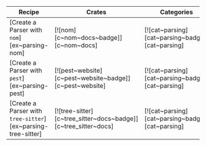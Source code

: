 | Recipe | Crates | Categories |
|--------|--------|------------|
| [Create a Parser with `nom`][ex~parsing-nom] | [![nom][c~nom~docs~badge]][c~nom~docs] | [![cat~parsing][cat~parsing~badge]][cat~parsing] |
| [Create a Parser with `pest`][ex~parsing-pest] | [![pest~website][c~pest~website~badge]][c~pest~website] | [![cat~parsing][cat~parsing~badge]][cat~parsing] |
| [Create a Parser with `tree-sitter`][ex~parsing-tree-sitter] | [![tree-sitter][c~tree_sitter~docs~badge]][c~tree_sitter~docs] | [![cat~parsing][cat~parsing~badge]][cat~parsing] |
